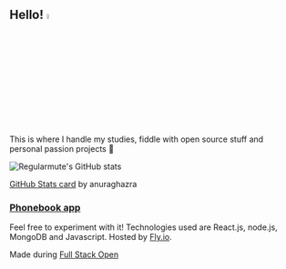 ## Hello! <img src="https://media.tenor.com/SNL9_xhZl9oAAAAi/waving-hand-joypixels.gif" width="5%">

This is where I handle my studies, fiddle with open source stuff and personal passion projects :rocket:

![Regularmute's GitHub stats](https://github-readme-stats.vercel.app/api?username=Regularmute&count_private=true&show_icons=true&hide=stars,issues&theme=synthwave)

<a href="https://github.com/anuraghazra/github-readme-stats">GitHub Stats card</a> by anuraghazra


### <a href="https://damp-pond-117.fly.dev/">Phonebook app</a>

Feel free to experiment with it! Technologies used are React.js, node.js, MongoDB and Javascript. Hosted by <a href="https://fly.io/">Fly.io</a>.

Made during <a href="https://fullstackopen.com/en/">Full Stack Open</a>


<!--
**Regularmute/Regularmute** is a ✨ _special_ ✨ repository because its `README.md` (this file) appears on your GitHub profile.

Here are some ideas to get you started:

- 🔭 I’m currently working on ...
- 🌱 I’m currently learning ...
- 👯 I’m looking to collaborate on ...
- 🤔 I’m looking for help with ...
- 💬 Ask me about ...
- 📫 How to reach me: ...
- 😄 Pronouns: ...
- ⚡ Fun fact: ...
-->
